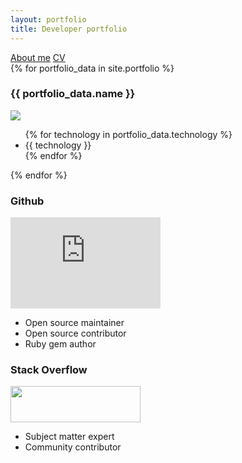 ```yaml
---
layout: portfolio
title: Developer portfolio
---
```

<div class="buttons">
  <a href="/about/" class="btn btn-info">About me</a>
  <a href="/cv/" class="btn btn-info">CV</a>
</div>

<div class="portfolio-items">
  {% for portfolio_data in site.portfolio %}
  <div class="portfolio-item">
    <h3>{{ portfolio_data.name }}</h3>
    <div class="thumbnail" itemprop="image" itemscope itemtype="https://schema.org/ImageObject">
      <a href="{{ portfolio_data.url }}" target="portfolio">
        <img itemprop="url" src="/assets/article_images{{ page.url }}{{ portfolio_data.thumbnail }}">
      </a>
    </div>
    <ul>
      {% for technology in portfolio_data.technology %}
        <li>{{ technology }}</li>
      {% endfor %}
    </ul>
  </div>
  {% endfor %}

  <div class="portfolio-item">
    <h3>Github</h3>
    <div class="thumbnail" itemprop="image" itemscope itemtype="https://schema.org/ImageObject">
      <a href="{{ site.social.github.url }}" target="portfolio">
        <iframe src="https://githubbadge.appspot.com/dominicsayers?a=0" style="border: 0;height: 146px;width: 240px;overflow: hidden;" frameBorder="0"></iframe>
      </a>
    </div>
    <ul>
      <li>Open source maintainer</li>
      <li>Open source contributor</li>
      <li>Ruby gem author</li>
    </ul>
  </div>

  <div class="portfolio-item">
    <h3>Stack Overflow</h3>
    <div class="thumbnail" itemprop="image" itemscope itemtype="https://schema.org/ImageObject">
      <a href="{{ site.social.stack-overflow.url }}" target="portfolio">
        <img src="https://stackoverflow.com/users/flair/63349.png" width="208" height="58" />
      </a>
    </div>
    <ul>
      <li>Subject matter expert</li>
      <li>Community contributor</li>
    </ul>
  </div>
</div>

